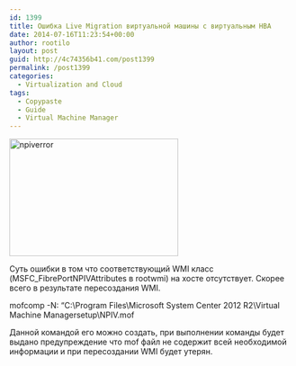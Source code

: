 ```yaml
---
id: 1399
title: Ошибка Live Migration виртуальной машины с виртуальным HBA
date: 2014-07-16T11:23:54+00:00
author: rootilo
layout: post
guid: http://4c74356b41.com/post1399
permalink: /post1399
categories:
  - Virtualization and Cloud
tags:
  - Copypaste
  - Guide
  - Virtual Machine Manager
---
```

<a href="http://4c74356b41.com/wp-content/uploads/2016/02/npiverror.jpg" rel="attachment wp-att-5157"><img src="http://4c74356b41.com/wp-content/uploads/2016/02/npiverror-300x209.jpg" alt="npiverror" width="300" height="209" /></a>

Суть ошибки в том что соответствующий WMI класс (MSFC_FibrePortNPIVAttributes в rootwmi) на хосте отсутствует. Скорее всего в результате пересоздания WMI.

mofcomp -N: “C:\Program Files\Microsoft System Center 2012 R2\Virtual Machine Managersetup\NPIV.mof
  
Данной командой его можно создать, при выполнении команды будет выдано предупреждение что mof файл не содержит всей необходимой информации и при пересоздании WMI будет утерян.